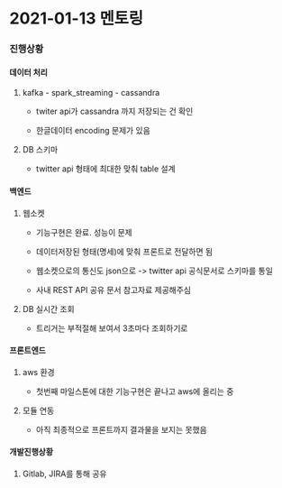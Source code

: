 # 2021-01-13 멘토링

### 진행상황

#### 데이터 처리

1. kafka - spark_streaming - cassandra

   - twiter api가 cassandra 까지 저장되는 건 확인

   - 한글데이터 encoding 문제가 있음

1. DB 스키마

   - twitter api 형태에 최대한 맞춰 table 설계

#### 백엔드

1. 웹소켓

   - 기능구현은 완료. 성능이 문제

   - 데이터저장된 형태(명세)에 맞춰 프론트로 전달하면 됨

   - 웹소켓으로의 통신도 json으로 -> twitter api 공식문서로 스키마를 통일

   - 사내 REST API 공유 문서 참고자료 제공해주심

1. DB 실시간 조회

   - 트리거는 부적절해 보여서 3초마다 조회하기로

#### 프론트엔드

1. aws 환경

   - 첫번째 마일스톤에 대한 기능구현은 끝나고 aws에 올리는 중

1. 모듈 연동

   - 아직 최종적으로 프론트까지 결과물을 보지는 못했음

#### 개발진행상황

1. Gitlab, JIRA를 통해 공유


